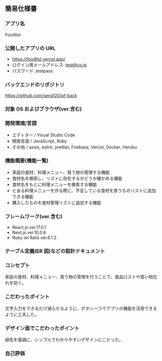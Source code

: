 ## 簡易仕様書

### アプリ名

Foodlist

### 公開したアプリの URL

- https://foodlist.vercel.app/
- ログイン用メールアドレス: test@co.jp
- パスワード: testpass

### バックエンドのリポジトリ

https://github.com/sena120/pf-back

### 対象 OS およびブラウザ(ver.含む)

### 開発環境/言語

- エディター / Visual Studio Code
- 開発言語 / JavaScript, Ruby
- その他 / axios, eslint, prettier, Firebase, Vercel, Docker, Heroku

### 機能概要(機能一覧)

- 家庭の食材、料理メニュー、買う物の管理する機能
- 食材名を検索し、リストに存在するかどうか確かめる機能
- 食材名をもとに料理メニューを検索する機能
- とある料理メニューを作る際に、不足している食材を買うものリストに追加できる機能
- 購入したものを食材管理リストに追加する機能

### フレームワーク(ver.含む)

- React.js ver.17.0.1
- Next.js ver.10.0.6
- Ruby on Rails ver.6.1.2

### テーブル定義(ER 図)などの設計ドキュメント

### コンセプト

家庭の食材、料理メニュー、買う物の管理を行うことで、食品ロストや買い物忘れを防ぐ。

### こだわったポイント

文字入力をできるだけ減らせるように、ボタン一つでアプリの機能を活用できるように工夫した。

### デザイン面でこだわったポイント

緑色を基調に、シンプルでわかりやすいデザインにこだった。

### 自己評価
